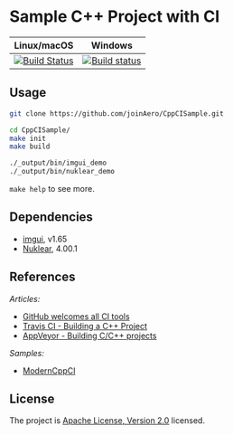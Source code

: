 # Sample C++ Project with CI

| Linux/macOS | Windows |
| ----------- | ------- |
| [![Build Status](https://travis-ci.com/joinAero/CppCISample.svg?branch=master)](https://travis-ci.com/joinAero/CppCISample) | [![Build status](https://ci.appveyor.com/api/projects/status/ngxl218bjykacn3m?svg=true)](https://ci.appveyor.com/project/joinAero/cppcisample) |

## Usage

```bash
git clone https://github.com/joinAero/CppCISample.git

cd CppCISample/
make init
make build

./_output/bin/imgui_demo
./_output/bin/nuklear_demo
```

`make help` to see more.

## Dependencies

* [imgui](https://github.com/ocornut/imgui), v1.65
* [Nuklear](https://github.com/vurtun/nuklear), 4.00.1

## References

*Articles:*

* [GitHub welcomes all CI tools](https://blog.github.com/2017-11-07-github-welcomes-all-ci-tools/)
* [Travis CI - Building a C++ Project](https://docs.travis-ci.com/user/languages/cpp/)
* [AppVeyor - Building C/C++ projects](https://www.appveyor.com/docs/lang/cpp/)

*Samples:*

* [ModernCppCI](https://github.com/LearningByExample/ModernCppCI)

## License

The project is [Apache License, Version 2.0](/LICENSE) licensed.
